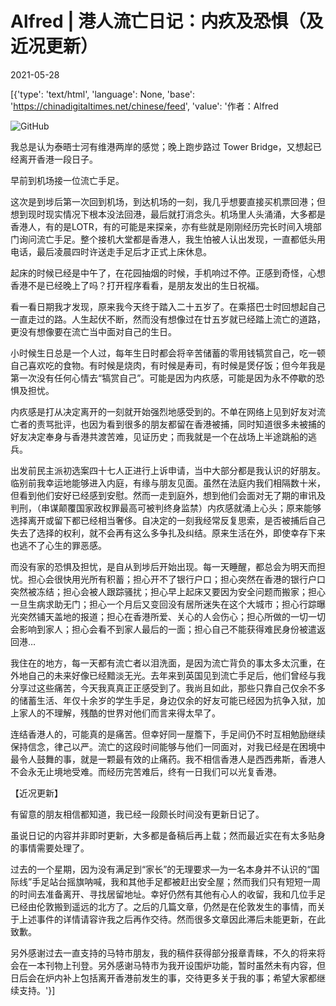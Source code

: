 # Alfred | 港人流亡日记：内疚及恐惧（及近况更新）

2021-05-28

[{'type': 'text/html', 'language': None, 'base': 'https://chinadigitaltimes.net/chinese/feed', 'value': '作者：Alfred

![GitHub](https://assets.matters.news/embed/125f95ed-2e96-4743-9e5c-1ad00b2a037f.png)

我总是认为泰晤士河有维港两岸的感觉；晚上跑步路过 Tower Bridge，又想起已经离开香港一段日子。

早前到机场接一位流亡手足。

这次是到埗后第一次回到机场，到达机场的一刻，我几乎想要直接买机票回港；但想到现时现实情况下根本没法回港，最后就打消念头。机场里人头涌涌，大多都是香港人，有的是LOTR，有的可能是来探亲，亦有些就是刚刚经历完长时间入境部门询问流亡手足。整个接机大堂都是香港人，我生怕被人认出发现，一直都低头用电话，最后凌晨四时许送走手足后才正式上床休息。

起床的时候已经是中午了，在花园抽烟的时候，手机响过不停。正感到奇怪，心想香港不是已经晚上了吗？打开程序看看，是朋友发出的生日祝福。

看一看日期我才发现，原来我今天终于踏入二十五岁了。在乘搭巴士时回想起自己一直走过的路。人生起伏不断，然而没有想像过在廿五岁就已经踏上流亡的道路，更没有想像要在流亡当中面对自己的生日。

小时候生日总是一个人过，每年生日时都会将辛苦储蓄的零用钱犒赏自己，吃一顿自己喜欢吃的食物。有时候是烧肉，有时候是寿司，有时候是煲仔饭；但今年我是第一次没有任何心情去“犒赏自己”。可能是因为内疚感，可能是因为永不停歇的恐惧及担忧。

内疚感是打从决定离开的一刻就开始强烈地感受到的。不单在网络上见到好友对流亡者的责骂批评，也因为看到很多的朋友都留在香港被捕，同时知道很多未被捕的好友决定奉身与香港共渡苦难，见证历史；而我就是一个在战场上半途跳船的逃兵。

出发前民主派初选案四十七人正进行上诉申请，当中大部分都是我认识的好朋友。临别前我幸运地能够进入内庭，有缘与朋友见面。虽然在法庭内我们相隔数十米，但看到他们安好已经感到安慰。然而一走到庭外，想到他们会面对无了期的审讯及判刑，（串谋颠覆国家政权罪最高可被判终身监禁）内疚感就涌上心头；原来能够选择离开或留下都已经相当奢侈。自决定的一刻我经常反复思索，是否被捕后自己失去了选择的权利，就不会再有这么多争扎及纠结。原来生活在外，即使幸存下来也逃不了心生的罪恶感。

而没有家的恐惧及担忧，是自从到埗后开始出现。每一天睡醒，都总会为明天而担忧。担心会很快用光所有积蓄；担心开不了银行户口；担心突然在香港的银行户口突然被冻结；担心会被人跟踪骚扰；担心早上起床又要因为安全问题而搬家；担心一旦生病求助无门；担心一个月后又变回没有居所迷失在这个大城市；担心行踪曝光突然铺天盖地的报道；担心在香港所爱、关心的人会伤心；担心所做的一切一切会影响到家人；担心会看不到家人最后的一面；担心自己不能获得难民身份被遣返回港&#8230;

我住在的地方，每一天都有流亡者以泪洗面，是因为流亡背负的事太多太沉重，在外地自己的未来好像已经黯淡无光。去年来到英国见到流亡手足后，他们曾经与我分享过这些痛苦，今天我真真正正感受到了。我尚且如此，那些只靠自己仅余不多的储蓄生活、年仅十余岁的学生手足，身边仅余的好友可能已经因为抗争入狱，加上家人的不理解，残酷的世界对他们而言来得太早了。

连结香港人的，可能真的是痛苦。但幸好同一屋簷下，手足间仍不时互相勉励继续保持信念，律己以严。流亡的这段时间能够与他们一同面对，对我已经是在困境中最令人鼓舞的事，就是一颗最有效的止痛药。我不相信香港人是西西弗斯，香港人不会永无止境地受难。而经历完苦难后，终有一日我们可以光复香港。



【近况更新】

有留意的朋友相信都知道，我已经一段颇长时间没有更新日记了。

虽说日记的内容并非即时更新，大多都是备稿后再上载；然而最近实在有太多贴身的事情需要处理了。

过去的一个星期，因为没有满足到“家长”的无理要求—为一名本身并不认识的“国际线”手足站台摇旗呐喊，我和其他手足都被赶出安全屋；然而我们只有短短一周的时间去准备离开、寻找居留地址。幸好仍然有其他有心人的收留，我和几位手足已经由伦敦搬到遥远的北方了。之后的几篇文章，仍然是在伦敦发生的事情，而关于上述事件的详情请容许我之后再作交待。然而很多文章因此滞后未能更新，在此致歉。

另外感谢过去一直支持的马特市朋友，我的稿件获得部分报章青睐，不久的将来将会在一本刊物上刊登。另外感谢马特市为我开设围炉功能，暂时虽然未有内容，但日后会在炉内补上包括离开香港前发生的事，交待更多关于我的事；希望大家都继续支持。'}]